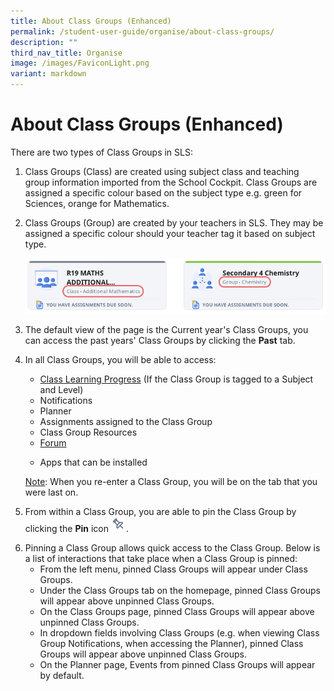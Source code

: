 ```yaml
---
title: About Class Groups (Enhanced)
permalink: /student-user-guide/organise/about-class-groups/
description: ""
third_nav_title: Organise
image: /images/FaviconLight.png
variant: markdown
---
```

<h1 id="about-class-groups">About Class Groups (Enhanced)</h1>
<p>There are two types of Class Groups in SLS:</p>
<ol>
<li>Class Groups (Class) are created using subject class and teaching group information imported from the School Cockpit. Class Groups are assigned a specific colour based on the subject type e.g. green for Sciences, orange for Mathematics.</li>
<li><p>Class Groups (Group) are created by your teachers in SLS. They may be assigned a specific colour should your teacher tag it based on subject type.</p>
<p> <img src="/images/1Student/O-ClassGroupCards.png" alt="About Class Groups #1"></p>
</li>
<li><p>The default view of the page is the Current year's Class Groups, you can access the past years' Class Groups by clicking the <strong>Past</strong> tab.</p>
</li>
<li><p>In all Class Groups, you will be able to access:</p>
<ul>
<li><a target="_blank" href="/student-user-guide/track-progress/access-learning-progress/">Class Learning Progress</a> (If the Class Group is tagged to a Subject and Level)</li>
<li>Notifications</li>
<li>Planner </li>
<li>Assignments assigned to the Class Group</li>
<li>Class Group Resources</li>
<li><a target="_blank" href="/student-user-guide/collaborate/access-the-forum/">Forum</a></li>
	<li><p>Apps that can be installed</p></li></ul>
<p><u>Note</u>: When you re-enter a Class Group, you will be on the tab that you were last on.</p>

</li>
<li><p>From within a Class Group, you are able to pin the Class Group by clicking the <strong>Pin</strong> icon <img style="width:1.5rem; display: inline;" src="/images/Icons/Pin24.svg">. </p>
</li>
<li>Pinning a Class Group allows quick access to the Class Group. Below is a list of interactions that take place when a Class Group is pinned:<ul>
<li>From the left menu, pinned Class Groups will appear under Class Groups.</li>
<li>Under the Class Groups tab on the&nbsp;homepage, pinned Class Groups will appear above unpinned Class Groups.</li>
<li>On&nbsp;the Class Groups&nbsp;page, pinned Class Groups will appear above unpinned Class Groups.</li>
<li>In dropdown fields involving Class Groups (e.g. when viewing Class Group Notifications, when accessing the Planner), pinned Class Groups will appear above unpinned Class Groups.</li>
<li>On the Planner page, Events from pinned Class Groups will appear by default.</li>	
</ul>
</li>
</ol>